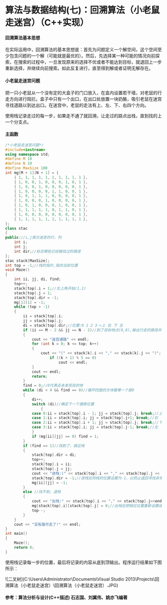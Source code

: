 # 算法与数据结构(七)：回溯算法（小老鼠走迷宫）（C++实现）

#### 回溯算法基本思想

在实际运用中，回溯算法的基本思想是：首先为问题定义一个解空间，这个空间至少包含问题的一个解（可能就是最优的）。然后，先选择某一种可能的情况向前探索，在搜索的过程中，一旦发现原来的选择不优或者不能达到目标，就退回上一步重新选择，并继续向前搜索。如此反复进行，直至得到解或者证明无解存在。

#### 小老鼠走迷宫问题

把一只小老鼠从一个没有定的大盒子的门口放入，在盒内设置若干墙，对老鼠的行走方向进行阻拦。盒子中只有一个出口，在出口处放置一块奶酪，吸引老鼠在迷宫寻找道路以到达出口。在迷宫中，老鼠的走法有上、左、下、右四个方向。

使用栈记录走过的每一步，如果走不通了就回溯，让走过的路点出栈，直到找的上一个分支点。

#### 主函数

```c++
/*小老鼠走迷宫问题*/
#include<iostream>
using namespace std;
#define M 10
#define N 10
#define MaxSize 100
int mg[M + 1][N + 1] = {
	{ 1, 1, 1, 1, 1, 1, 1, 1, 1, 1 },
	{ 1, 0, 0, 1, 0, 0, 0, 1, 0, 1 },
	{ 1, 0, 0, 1, 0, 0, 0, 0, 0, 1 },
	{ 1, 0, 0, 0, 0, 1, 1, 0, 0, 1 },
	{ 1, 0, 1, 1, 1, 0, 0, 0, 0, 1 },
	{ 1, 0, 0, 0, 1, 0, 0, 0, 0, 1 },
	{ 1, 0, 1, 0, 0, 0, 1, 0, 0, 1 },
	{ 1, 1, 1, 1, 1, 0, 1, 1, 0, 1 },
	{ 1, 0, 0, 0, 0, 0, 0, 0, 0, 1 },
	{ 1, 1, 1, 1, 1, 1, 1, 1, 1, 1 },
};
class stac
{
public://i,j表示迷宫的行，列
	int i;
	int j;
	int dir;//标志哪些已经被找过的路径
};
stac stack[MaxSize];
int top = -1;//栈的指针,指向当前位置
void Maze()
{
	int ii, jj, di, find;
	top++;
	stack[top].i = 1;//左上角开始(1,1)
	stack[top].j = 1;
	stack[top].dir = -1;
	mg[1][1] = -1;
	while (top > -1)
	{
		ii = stack[top].i;
		jj = stack[top].j;
		di = stack[top].dir;//位置:0 1 2 3->上 右 下 左
		if (ii == M - 2 && jj == N - 2)//到了目标地点(8,8),输出行走的路径并返回
		{
			cout << "迷宫通路" << endl;
			for (int k = 0; k <= top; k++)
			{
				cout << "(" << stack[k].i << "," << stack[k].j << ")";
					if ((k + 1) % 5 == 0) 
						cout << endl;
			}
			cout << endl;
			return;
		}
		find = 0;//0代表还未发现目的地
		while (di < 4 && find == 0)//循环四面的方块看哪一个是0
		{
			di++;
			switch (di)//确定下一个搜索位置
				{
			case 0:ii = stack[top].i - 1; jj = stack[top].j; break;//上
			case 1:ii = stack[top].i; jj = stack[top].j+1; break;//右
			case 2:ii = stack[top].i + 1; jj = stack[top].j; break;//下
			case 3:ii = stack[top].i; jj = stack[top].j-1; break;//左
			}
			if (mg[ii][jj] == 0) find = 1;
		}
		if (find == 1)//找到了，就近栈
		{
			stack[top].dir = di;
			top++;
			stack[top].i = ii;
			stack[top].j = jj;
			cout << "进栈:(" << stack[top].i << "," << stack[top].j << "," << di << ")" << endl;
			stack[top].dir = -1;//进栈后将栈的位置设置为-1，以防止返回寻找异常
			mg[ii][jj] = -1;
		}
		else //找不到，退栈
		{
			cout << "出栈:" << stack[top].i << "," << stack[top].j<<endl;
			mg[stack[top].i][stack[top].j] = 0;//出栈后把相应位置重新设置成0
			top--;
		}
	}
	cout << "没有路可走了!" << endl;
}
int main()
{
	Maze();
	return 0;
}
```

使用栈记录每一步的位置，最后将记录的内容从底到顶输出。程序运行结果如下图所示：

![二叉树](C:\Users\Administrator\Documents\Visual Studio 2013\Projects\回溯算法（小老鼠走迷宫）\回溯算法（小老鼠走迷宫）.JPG)

#### 参考：算法分析与设计(C++描述) 石志国、刘冀伟、姚亦飞编著